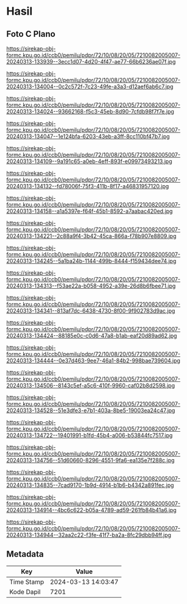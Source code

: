 # Hasil

## Foto C Plano

https://sirekap-obj-formc.kpu.go.id/ccb0/pemilu/pdpr/72/10/08/20/05/7210082005007-20240313-133939--3ecc1d07-4d20-4f47-ae77-66b6236ae07f.jpg

https://sirekap-obj-formc.kpu.go.id/ccb0/pemilu/pdpr/72/10/08/20/05/7210082005007-20240313-134004--0c2c572f-7c23-49fe-a3a3-d12aef6ab6c7.jpg

https://sirekap-obj-formc.kpu.go.id/ccb0/pemilu/pdpr/72/10/08/20/05/7210082005007-20240313-134024--93662168-f5c3-45eb-8d90-7cfdb98f7f7e.jpg

https://sirekap-obj-formc.kpu.go.id/ccb0/pemilu/pdpr/72/10/08/20/05/7210082005007-20240313-134047--1e124bfa-6203-43eb-a3ff-8cc110bf47b7.jpg

https://sirekap-obj-formc.kpu.go.id/ccb0/pemilu/pdpr/72/10/08/20/05/7210082005007-20240313-134109--9a191c65-a0eb-4eff-893f-e09973493213.jpg

https://sirekap-obj-formc.kpu.go.id/ccb0/pemilu/pdpr/72/10/08/20/05/7210082005007-20240313-134132--fd78006f-75f3-411b-8f17-a46831957120.jpg

https://sirekap-obj-formc.kpu.go.id/ccb0/pemilu/pdpr/72/10/08/20/05/7210082005007-20240313-134158--a1a5397e-f64f-45b1-8592-a7aabac420ed.jpg

https://sirekap-obj-formc.kpu.go.id/ccb0/pemilu/pdpr/72/10/08/20/05/7210082005007-20240313-134221--2c88a9f4-3b42-45ca-866a-f78b907e8809.jpg

https://sirekap-obj-formc.kpu.go.id/ccb0/pemilu/pdpr/72/10/08/20/05/7210082005007-20240313-134245--5a1ba24b-1144-499b-8444-f159434dee74.jpg

https://sirekap-obj-formc.kpu.go.id/ccb0/pemilu/pdpr/72/10/08/20/05/7210082005007-20240313-134313--f53ae22a-b058-4952-a39e-26d8b6fbee71.jpg

https://sirekap-obj-formc.kpu.go.id/ccb0/pemilu/pdpr/72/10/08/20/05/7210082005007-20240313-134341--813af7dc-6438-4730-8f00-9f902783d9ac.jpg

https://sirekap-obj-formc.kpu.go.id/ccb0/pemilu/pdpr/72/10/08/20/05/7210082005007-20240313-134424--88185e0c-c0d6-47a8-b1ab-eaf20d89ad62.jpg

https://sirekap-obj-formc.kpu.go.id/ccb0/pemilu/pdpr/72/10/08/20/05/7210082005007-20240313-134444--0e37d463-9ee7-46a1-84b2-998bae739604.jpg

https://sirekap-obj-formc.kpu.go.id/ccb0/pemilu/pdpr/72/10/08/20/05/7210082005007-20240313-134506--8143c5ef-a5c6-410f-9960-caf02b8d2598.jpg

https://sirekap-obj-formc.kpu.go.id/ccb0/pemilu/pdpr/72/10/08/20/05/7210082005007-20240313-134528--51e3dfe3-e7b1-403a-8be5-19003ea24c47.jpg

https://sirekap-obj-formc.kpu.go.id/ccb0/pemilu/pdpr/72/10/08/20/05/7210082005007-20240313-134722--19401991-b1fd-45b4-a006-b53844fc7517.jpg

https://sirekap-obj-formc.kpu.go.id/ccb0/pemilu/pdpr/72/10/08/20/05/7210082005007-20240313-134756--51d60660-8296-4551-9fa6-ea135e7f288c.jpg

https://sirekap-obj-formc.kpu.go.id/ccb0/pemilu/pdpr/72/10/08/20/05/7210082005007-20240313-134835--7cad9170-1b9d-4914-b1b6-b4342a891fec.jpg

https://sirekap-obj-formc.kpu.go.id/ccb0/pemilu/pdpr/72/10/08/20/05/7210082005007-20240313-134914--4bc6c622-b05a-4789-ad59-261fb84b41a6.jpg

https://sirekap-obj-formc.kpu.go.id/ccb0/pemilu/pdpr/72/10/08/20/05/7210082005007-20240313-134944--32aa2c22-f3fe-41f7-ba2a-8fc29dbb94ff.jpg


## Metadata

| Key        | Value               |
| ---------- | ------------------- |
| Time Stamp | 2024-03-13 14:03:47 |
| Kode Dapil | 7201                |



